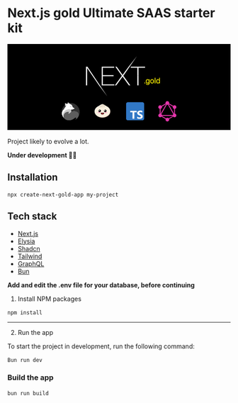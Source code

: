 # Next.js gold Ultimate SAAS starter kit
![banner-next-gold](./public/img/banner-next-gold.png)

Project likely to evolve a lot.

**Under development 👨‍💻**


## Installation

```npm
npx create-next-gold-app my-project
```


## Tech stack

- [Next.js](https://nextjs.org/)
- [Elysia](https://elysiajs.com/)
- [Shadcn](https://ui.shadcn.com/)
- [Tailwind](https://tailwindcss.com/)
- [GraphQL](https://graphql.org/)
- [Bun](https://bun.sh/)


**Add and edit the .env file for your database, before continuing**

1. Install NPM packages

```npm
npm install
```

---

2. Run the app

To start the project in development, run the following command:

```npm
Bun run dev
```

### Build the app

```npm
bun run build
```

